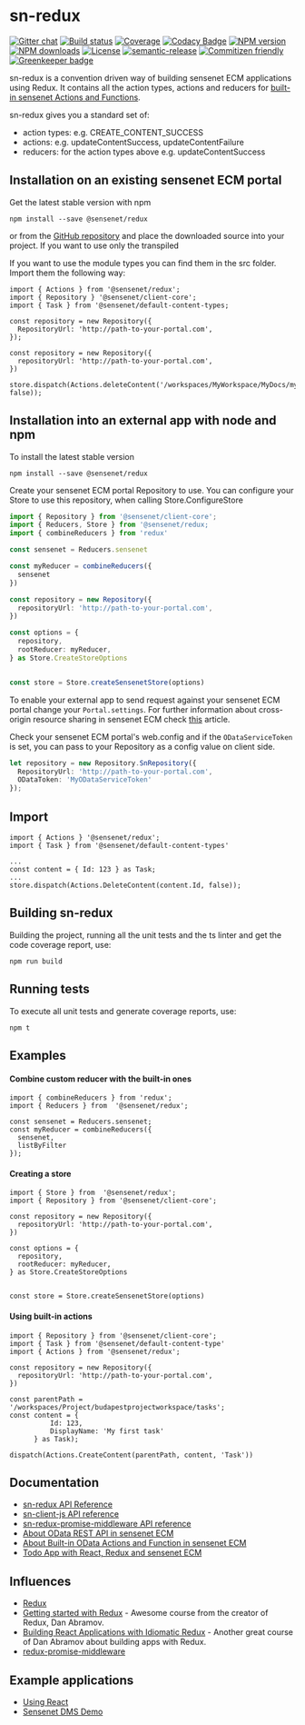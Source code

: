 # sn-redux

[![Gitter chat](https://img.shields.io/gitter/room/SenseNet/sn-redux.svg?style=flat)](https://gitter.im/SenseNet/sn-redux)
[![Build status](https://img.shields.io/travis/SenseNet/sn-redux.svg?style=flat)](https://travis-ci.org/SenseNet/sn-redux)
[![Coverage](https://img.shields.io/codecov/c/github/SenseNet/sn-redux.svg?style=flat)](https://codecov.io/gh/SenseNet/sn-redux)
[![Codacy Badge](https://api.codacy.com/project/badge/Grade/ca48bc7efa8549f091aa598e17ccc742)](https://www.codacy.com/app/herflis33/sn-redux?utm_source=github.com&amp;utm_medium=referral&amp;utm_content=SenseNet/sn-redux&amp;utm_campaign=Badge_Grade)
[![NPM version](https://img.shields.io/npm/v/sn-redux.svg?style=flat)](https://www.npmjs.com/package/sn-redux)
[![NPM downloads](https://img.shields.io/npm/dt/sn-redux.svg?style=flat)](https://www.npmjs.com/package/sn-redux)
[![License](https://img.shields.io/github/license/SenseNet/sn-redux.svg?style=flat)](https://github.com/SenseNet/sn-redux/LICENSE.txt)
[![semantic-release](https://img.shields.io/badge/%20%20%F0%9F%93%A6%F0%9F%9A%80-semantic--release-e10079.svg?style=flat)](https://github.com/semantic-release/semantic-release)
[![Commitizen friendly](https://img.shields.io/badge/commitizen-friendly-brightgreen.svg?style=flat)](http://commitizen.github.io/cz-cli/)
[![Greenkeeper badge](https://badges.greenkeeper.io/SenseNet/sn-redux.svg)](https://greenkeeper.io/)

sn-redux is a convention driven way of building sensenet ECM applications using Redux. It contains all the action types, actions and reducers for [built-in sensenet Actions 
and Functions](http://wiki.sensenet.com/Built-in_OData_actions_and_functions).

sn-redux gives you a standard set of:

* action types: e.g. CREATE_CONTENT_SUCCESS
* actions: e.g. updateContentSuccess, updateContentFailure
* reducers: for the action types above e.g. updateContentSuccess

## Installation on an existing sensenet ECM portal

Get the latest stable version with npm

```
npm install --save @sensenet/redux
```

or from the [GitHub repository](https://github.com/SenseNet/sn-redux) and place the downloaded source into your project. If you want to use only the transpiled 

If you want to use the module types you can find them in the src folder. Import them the following way:

```
import { Actions } from '@sensenet/redux';
import { Repository } '@sensenet/client-core';
import { Task } from '@sensenet/default-content-types;

const repository = new Repository({
  RepositoryUrl: 'http://path-to-your-portal.com',
});

const repository = new Repository({
  repositoryUrl: 'http://path-to-your-portal.com',
})

store.dispatch(Actions.deleteContent('/workspaces/MyWorkspace/MyDocs/mydoc.docx', false));
```

## Installation into an external app with node and npm

To install the latest stable version

```
npm install --save @sensenet/redux
```

Create your sensenet ECM portal Repository to use. You can configure your Store to use this repository, when calling Store.ConfigureStore

```ts
import { Repository } from '@sensenet/client-core';
import { Reducers, Store } from '@sensenet/redux;
import { combineReducers } from 'redux'

const sensenet = Reducers.sensenet

const myReducer = combineReducers({
  sensenet
})

const repository = new Repository({
  repositoryUrl: 'http://path-to-your-portal.com',
})

const options = {
  repository,
  rootReducer: myReducer,
} as Store.CreateStoreOptions


const store = Store.createSensenetStore(options)

```

To enable your external app to send request against your sensenet ECM portal change your ```Portal.settings```. For further information about cross-origin resource sharing in sensenet ECM check [this](http://wiki.sensenet.com/Cross-origin_resource_sharing#Origin_check) article.

Check your sensenet ECM portal's web.config and if the ```ODataServiceToken``` is set, you can pass to your Repository as a config value on client side.

```ts
let repository = new Repository.SnRepository({
  RepositoryUrl: 'http://path-to-your-portal.com',
  ODataToken: 'MyODataServiceToken'
});
```

## Import

```
import { Actions } '@sensenet/redux';
import { Task } from '@sensenet/default-content-types'

...
const content = { Id: 123 } as Task;
...
store.dispatch(Actions.DeleteContent(content.Id, false));
```

## Building sn-redux

Building the project, running all the unit tests and the ts linter and get the code coverage report, use:

```
npm run build
```

## Running tests

To execute all unit tests and generate coverage reports, use:

```
npm t
```


## Examples

#### Combine custom reducer with the built-in ones

```
import { combineReducers } from 'redux';
import { Reducers } from  '@sensenet/redux';

const sensenet = Reducers.sensenet;
const myReducer = combineReducers({
  sensenet,
  listByFilter
});

```

#### Creating a store

```
import { Store } from  '@sensenet/redux';
import { Repository } from '@sensenet/client-core';

const repository = new Repository({
  repositoryUrl: 'http://path-to-your-portal.com',
})

const options = {
  repository,
  rootReducer: myReducer,
} as Store.CreateStoreOptions


const store = Store.createSensenetStore(options)

```

#### Using built-in actions

```
import { Repository } from '@sensenet/client-core';
import { Task } from '@sensenet/default-content-type'
import { Actions } from '@sensenet/redux';

const repository = new Repository({
  repositoryUrl: 'http://path-to-your-portal.com',
})

const parentPath = '/workspaces/Project/budapestprojectworkspace/tasks';
const content = {
          Id: 123,
          DisplayName: 'My first task'
      } as Task);

dispatch(Actions.CreateContent(parentPath, content, 'Task'))
```

## Documentation

* [sn-redux API Reference](https://community.sensenet.com/api/sn-redux/)
* [sn-client-js API reference](https://community.sensenet.com/api/sn-client-js/)
* [sn-redux-promise-middleware API reference](https://community.sensenet.com/api/sn-redux-promise-middleware/)
* [About OData REST API in sensenet ECM](http://wiki.sensenet.com/OData_REST_API)
* [About Built-in OData Actions and Function in sensenet ECM](http://wiki.sensenet.com/Built-in_OData_actions_and_functions)
* [Todo App with React, Redux and sensenet ECM](https://github.com/SenseNet/sn-react-redux-todo-app)

## Influences

* [Redux](http://redux.js.org/)
* [Getting started with Redux](https://egghead.io/courses/getting-started-with-redux) - Awesome course from the creator of Redux, Dan Abramov.
* [Building React Applications with Idiomatic Redux](https://egghead.io/courses/building-react-applications-with-idiomatic-redux) - Another great course of Dan Abramov about building apps with Redux.
* [redux-promise-middleware](https://github.com/pburtchaell/redux-promise-middleware)

## Example applications
* [Using React](https://github.com/SenseNet/sn-react-redux-todo-app)
* [Sensenet DMS Demo](https://github.com/SenseNet/sn-dms-demo)